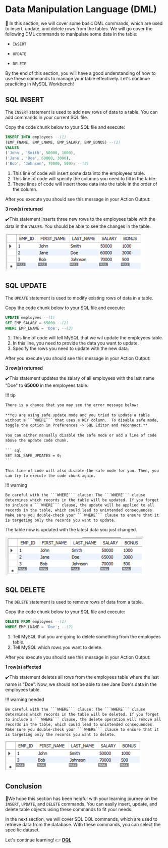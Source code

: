 # Data Manipulation Language (DML)

:eyes: In this section, we will cover some basic DML commands, which are used to insert, update, and delete rows from the tables. We will go cover the following DML commands to manipulate some data in the table:

- ```INSERT```

- ```UPDATE```

- ```DELETE```

By the end of this section, you will have a good understanding of how to use these commands to manage your table effectively. Let's continue practicing in  MySQL Workbench! 

## SQL INSERT

The ```INSERT``` statement is used to add new rows of data to a table. You can add commands in your current SQL file.

Copy the code chunk below to your SQL file and execute:

``` sql
INSERT INTO employees --(1)
(EMP_FNAME, EMP_LNAME, EMP_SALARY, EMP_BONUS) --(2)
VALUES
('John', 'Smith', 50000, 1000),
('Jane', 'Doe', 60000, 3000),
('Bob', 'Johnson', 70000, 500); --(3)
```

1. This line of code will insert some data into the employees table.
2. This line of code will specify the columns you need to fill in the table.
3. These lines of code will insert those data into the table in the order of the column.


After you execute you should see this message in your Action Output:

**3 row(s) returned**

✔️This statement inserts three new rows to the employees table with the data in the ```VALUES```. You should be able to see the changes in the table.

![Image title](./images/insert.png)

## SQL UPDATE

The ```UPDATE``` statement is used to modify existing rows of data in a table.

Copy the code chunk below to your SQL file and execute:

``` sql
UPDATE employees --(1)
SET EMP_SALARY = 65000 --(2)
WHERE EMP_LNAME = 'Doe'; --(3)
```

1. This line of code will tell MySQL that we wil update the employees table.
2. In this line, you need to provide the data you want to update.
3. Specify the rows you need to update with the new data.

After you execute you should see this message in your Action Output:

**3 row(s) returned**

✔️This statement updates the salary of all employees with the last name "Doe" to **65000** in the employees table.

!!! tip

    There is a chance that you may see the error message below: 

    **You are using safe update mode and you tried to update a table without a ```WHERE``` that uses a KEY column.  To disable safe mode, toggle the option in Preferences -> SQL Editor and reconnect.**
    
    You can either manually disable the safe mode or add a line of code above the update code chunk.

    ``` sql
    SET SQL_SAFE_UPDATES = 0;
    ```

    This line of code will also disable the safe mode for you. Then, you can try to execute the code chunk again.

!!! warning

    Be careful with the ```WHERE``` clause: The ```WHERE``` clause determines which records in the table will be updated. If you forget to include a ```WHERE``` clause, the update will be applied to all records in the table, which could lead to unintended consequences. Make sure you double-check your ```WHERE``` clause to ensure that it is targeting only the records you want to update.

The table now is updated with the latest data you just changed.

![Image title](./images/update.png)

## SQL DELETE

The ```DELETE``` statement is used to remove rows of data from a table.

Copy the code chunk below to your SQL file and execute:

``` sql
DELETE FROM employees --(1)
WHERE EMP_LNAME = 'Doe'; --(2)
```

1. Tell MySQL that you are going to delete something from the employees table.
2. Tell MySQL which rows you want to delete.

After you execute you should see this message in your Action Output:

**1 row(s) affected**

✔️This statement deletes all rows from the employees table where the last name is "Doe". Now, we should not be able to see Jane Doe's data in the employees table.

!!! warning needed

    Be careful with the ```WHERE``` clause: The ```WHERE``` clause determines which records in the table will be deleted. If you forget to include a ```WHERE``` clause, the delete operation will remove all records in the table, which could lead to unintended consequences. Make sure you double-check your ```WHERE``` clause to ensure that it is targeting only the records you want to delete.

![Image title](./images/delete.png)

## Conclusion

🎇We hope this section has been helpful with your learning journey on the ```INSERT```, ```UPDATE```, and ```DELETE``` commands. You can easily insert, update, and delete table objects using these commands to fit your needs.

In the next section, we will cover SQL DQL commands, which are used to retrieve data from the database. With these commands, you can select the specific dataset.

Let's continue learning! 👉 **[DQL](DQL.md)**
